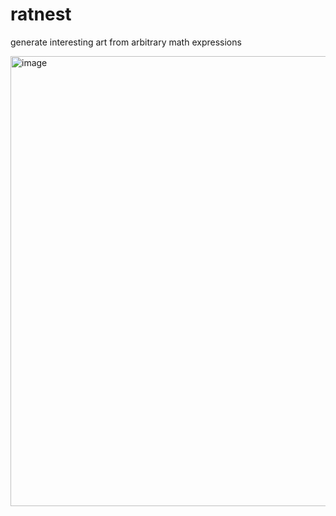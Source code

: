 # ratnest

generate interesting art from arbitrary math expressions

<img width="1280" height="720" alt="image" src="https://github.com/user-attachments/assets/83b41a14-3e38-4f43-a339-a6bbf98536a5" />

